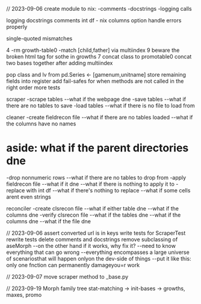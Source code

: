 // 2023-09-06
create module to nix:
-comments
-docstrings
-logging calls

logging
docstrings
comments
int df - nix columns option
handle errors properly

single-quoted mismatches

4
-rm growth-table0
-match [child,father] via multiindex
9
beware the broken html tag for sothe in growths
7
concat class to promotable0
concat two bases together after adding multiindex

pop class and lv from pd.Series <- [gamenum,unitname]
store remaining fields into register
add fail-safes for when methods are not called in the right order
more tests

scraper
-scrape tables
--what if the webpage dne
-save tables
--what if there are no tables to save
-load tables
--what if there is no file to load from

cleaner
-create fieldrecon file
--what if there are no tables loaded
--what if the columns have no names
# aside: what if the parent directories dne
-drop nonnumeric rows
--what if there are no tables to drop from
-apply fieldrecon file
--what if it dne
--what if there is nothing to apply it to
-replace with int df
--what if there's nothing to replace
--what if some cells arent even strings

reconciler
-create clsrecon file
--what if either table dne
--what if the columns dne
-verify clsrecon file
--what if the tables dne
--what if the columns dne
--what if the file dne


// 2023-09-06
assert converted url is in keys
write tests for ScraperTest
rewrite tests
delete comments and docstrings
remove subclassing of aseMorph
--on the other hand if it works, why fix it?
  --need to know everything that can go wrong
    --everything encompasses a large universe of scenariosthat will happen onlyon the dev-side of things
        --put it like this: only one fnction can permanently damageyou=r work

// 2023-09-07
move scraper method to \_base.py

// 2023-09-19
Morph family tree
stat-matching -> init-bases -> growths, maxes, promo
